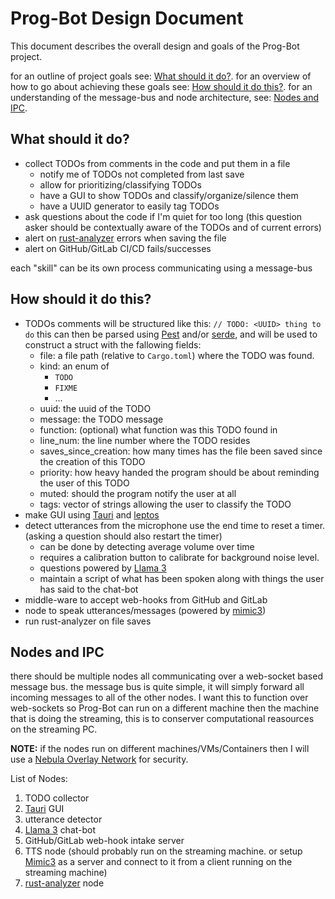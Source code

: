# Prog-Bot Design Document

This document describes the overall design and goals of the Prog-Bot project.

for an outline of project goals see: [What should it do?](#What%20should%20it%20do?).
for an overview of how to go about achieving these goals see: [How should it do this?](#How%20should%20it%20do%20this?).
for an understanding of the message-bus and node architecture, see: [Nodes and IPC](#Nodes%20and%20IPC).

## What should it do?

- collect TODOs from comments in the code and put them in a file
	- notify me of TODOs not completed from last save
	- allow for prioritizing/classifying TODOs
	- have a GUI to show TODOs and classify/organize/silence them
	- have a UUID generator to easily tag TODOs
- ask questions about the code if I'm quiet for too long (this question asker should be contextually aware of the TODOs and of current errors)
- alert on [rust-analyzer](https://rust-analyzer.github.io/) errors when saving the file
- alert on GitHub/GitLab CI/CD fails/successes 

each "skill" can be its own process communicating using a message-bus

## How should it do this?

- TODOs comments will be structured like this: ```// TODO: <UUID> thing to do``` this can then be parsed using [Pest](https://docs.rs/pest/latest/pest/) and/or [serde](https://docs.rs/serde/latest/serde/index.html), and will be used to construct a struct with the fallowing fields:
	- file: a file path (relative to `Cargo.toml`) where the TODO was found.
	- kind: an enum of
		- `TODO`
		- `FIXME`
		- ...
	- uuid: the uuid of the TODO
	- message: the TODO message
	- function: (optional) what function was this TODO found in
	- line_num: the line number where the TODO resides
	- saves_since_creation: how many times has the file been saved since the creation of this TODO
	- priority: how heavy handed the program should be about reminding the user of this TODO
	- muted: should the program notify the user at all
	- tags: vector of strings allowing the user to classify the TODO
- make GUI using [Tauri](https://tauri.app/) and [leptos](https://book.leptos.dev/)
- detect utterances from the microphone use the end time to reset a timer. (asking a question should also restart the timer)
	- can be done by detecting average volume over time
	- requires a calibration button to calibrate for background noise level.
	- questions powered by [Llama 3](https://ollama.com/library/llama3)
	- maintain a script of what has been spoken along with things the user has said to the chat-bot
- middle-ware to accept web-hooks from GitHub and GitLab
- node to speak utterances/messages (powered by [mimic3](https://mycroft-ai.gitbook.io/docs/mycroft-technologies/mimic-tts/mimic-3))
- run rust-analyzer on file saves

## Nodes and IPC

there should be multiple nodes all communicating over a web-socket based message bus. the message bus is quite simple, it will simply forward all incoming messages to all of the other nodes. I want this to function over web-sockets so Prog-Bot can run on a different machine then the machine that is doing the streaming, this is to conserver computational reasources on the streaming PC.

**NOTE:** if the nodes run on different machines/VMs/Containers then I will use a [Nebula Overlay Network](https://nebula.defined.net/docs/) for security.

List of Nodes:
1. TODO collector
2. [Tauri](https://tauri.app/) GUI
3. utterance detector
4. [Llama 3](https://ollama.com/library/llama3) chat-bot
5. GitHub/GitLab web-hook intake server
6. TTS node (should probably run on the streaming machine. or setup [Mimic3](https://mycroft-ai.gitbook.io/docs/mycroft-technologies/mimic-tts/mimic-3) as a server and connect to it from a client running on the streaming machine)
7. [rust-analyzer](https://rust-analyzer.github.io/) node

